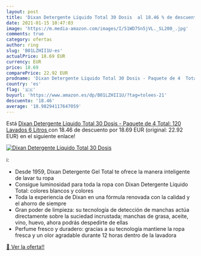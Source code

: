 ```yaml
---
layout: post
title: 'Dixan Detergente Líquido Total 30 Dosis  al 18.46 % de descuento'
date: 2021-01-15 10:47:03
image: 'https://m.media-amazon.com/images/I/51WD7Sn5jVL._SL200_.jpg'
comments: true
category: ofertas
author: ring
slug: 'B01LZHII1U-es'
actualPrice: 18.69 EUR
currency: EUR
price: 18.69
comparePrice: 22.92 EUR
prodname: 'Dixan Detergente Líquido Total 30 Dosis - Paquete de 4  Total: 120 Lavados  6 Litros '
country: 'es'
flag: '🇪🇸'
buyurl: 'https://www.amazon.es/dp/B01LZHII1U/?tag=tolees-21'
descuento: '18.46'
average: '18.98294117647059'
---
```


Está [Dixan Detergente Líquido Total 30 Dosis - Paquete de 4  Total: 120 Lavados  6 Litros ](https://www.amazon.es/dp/B01LZHII1U/?tag=tolees-21) con 18.46 de descuento por 18.69 EUR (original: 22.92 EUR) en el siguiente enlace!

[![Dixan Detergente Líquido Total 30 Dosis ](https://m.media-amazon.com/images/I/51WD7Sn5jVL._SL200_.jpg)](https://www.amazon.es/dp/B01LZHII1U/?tag=tolees-21)

ℹ️:

- Desde 1959, Dixan Detergente Gel Total te ofrece la manera inteligente de lavar tu ropa
- Consigue luminosidad para toda la ropa con Dixan Detergente Líquido Total: colores blancos y colores
- Toda la experiencia de Dixan en una fórmula renovada con la calidad y el ahorro de siempre
- Gran poder de limpieza: su tecnología de detección de manchas actúa directamente sobre la suciedad incrustada; manchas de grasa, aceite, vino, huevo, ahora podrás despedirte de ellas
- Perfume fresco y duradero: gracias a su tecnología mantiene la ropa fresca y un olor agradable durante 12 horas dentro de la lavadora

[🛒 Ver la oferta!!](https://www.amazon.es/dp/B01LZHII1U/?tag=tolees-21)
